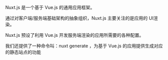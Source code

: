 Nuxt.js 是一个基于 Vue.js 的通用应用框架。

通过对客户端/服务端基础架构的抽象组织，Nuxt.js 主要关注的是应用的 UI渲染。

Nuxt.js 预设了利用 Vue.js 开发服务端渲染的应用所需要的各种配置。

我们还提供了一种命令叫：nuxt generate ，为基于 Vue.js 的应用提供生成对应的静态站点的功能
